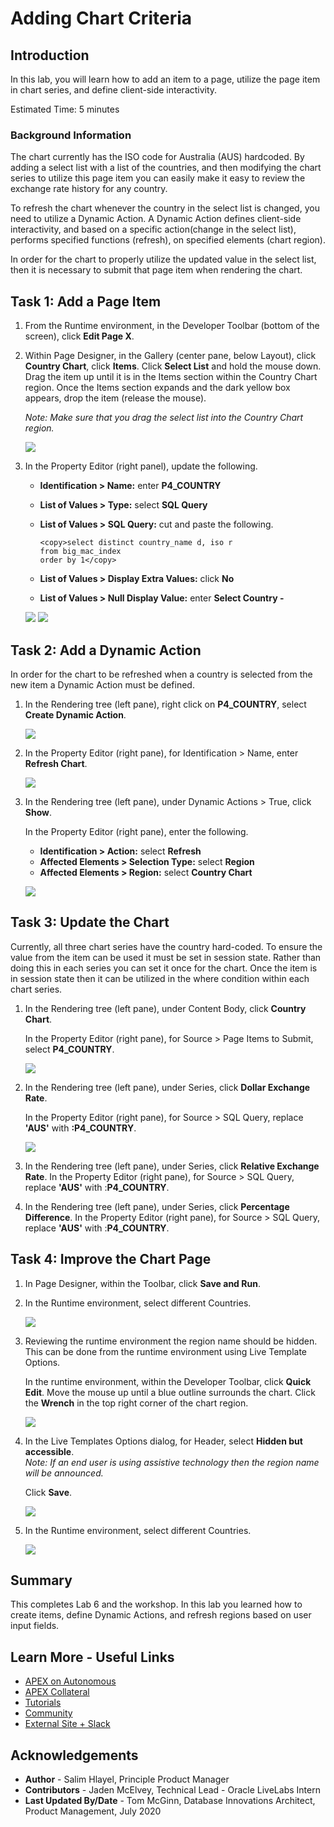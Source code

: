 # Adding Chart Criteria

## Introduction

In this lab, you will learn how to add an item to a page, utilize the page item in chart series, and define client-side interactivity.

Estimated Time: 5 minutes

### Background Information
The chart currently has the ISO code for Australia (AUS) hardcoded. By adding a select list with a list of the countries, and then modifying the chart series to utilize this page item you can easily make it easy to review the exchange rate history for any country.

To refresh the chart whenever the country in the select list is changed, you need to utilize a Dynamic Action. A Dynamic Action defines client-side interactivity, and based on a specific action(change in the select list), performs specified functions (refresh), on specified elements (chart region).

In order for the chart to properly utilize the updated value in the select list, then it is necessary to submit that page item when rendering the chart.

## Task 1: Add a Page Item

1. From the Runtime environment, in the Developer Toolbar (bottom of the screen), click **Edit Page X**.

2. Within Page Designer, in the Gallery (center pane, below Layout), click **Country Chart**, click **Items**.
    Click **Select List** and hold the mouse down.
    Drag the item up until it is in the Items section within the Country Chart region.
    Once the Items section expands and the dark yellow box appears, drop the item (release the mouse).

    *Note: Make sure that you drag the select list into the Country Chart region.*

    ![](images/drop-item.png " ")

3. In the Property Editor (right panel), update the following.
    - **Identification > Name:** enter **P4_COUNTRY**
    - **List of Values > Type:** select **SQL Query**
    - **List of Values > SQL Query:** cut and paste the following.

      ```
      <copy>select distinct country_name d, iso r  
      from big_mac_index  
      order by 1</copy>
      ```

     - **List of Values > Display Extra Values:** click **No**
     - **List of Values > Null Display Value:** enter **Select Country -**

    ![](images/set-item.png " ")
    ![](images/set-item2.png " ")

## Task 2: Add a Dynamic Action
In order for the chart to be refreshed when a country is selected from the new item a Dynamic Action must be defined.

1. In the Rendering tree (left pane), right click on **P4_COUNTRY**, select **Create Dynamic Action**.

    ![](images/go-da.png " ")

2. In the Property Editor (right pane), for Identification > Name, enter **Refresh Chart**.

    ![](images/name-da.png " ")

3. In the Rendering tree (left pane), under Dynamic Actions > True, click **Show**.

    In the Property Editor (right pane), enter the following.

    - **Identification > Action:** select **Refresh**
    - **Affected Elements > Selection Type:** select **Region**
    - **Affected Elements > Region:** select **Country Chart**

    ![](images/set-action.png " ")

## Task 3: Update the Chart
Currently, all three chart series have the country hard-coded. To ensure the value from the item can be used it must be set in session state. Rather than doing this in each series you can set it once for the chart. Once the item is in session state then it can be utilized in the where condition within each chart series.

1. In the Rendering tree (left pane), under Content Body, click **Country Chart**.

    In the Property Editor (right pane), for Source > Page Items to Submit, select **P4\_COUNTRY**.

    ![](images/set-chart.png " ")

2. In the Rendering tree (left pane), under Series, click **Dollar Exchange Rate**.

    In the Property Editor (right pane), for Source > SQL Query, replace **'AUS'** with **:P4\_COUNTRY**.

    ![](images/set-series.png " ")

3. In the Rendering tree (left pane), under Series, click **Relative Exchange Rate**.
    In the Property Editor (right pane), for Source > SQL Query, replace **'AUS'** with :**P4\_COUNTRY**.

4. In the Rendering tree (left pane), under Series, click **Percentage Difference**.
    In the Property Editor (right pane), for Source > SQL Query, replace **'AUS'** with :**P4\_COUNTRY**.

## Task 4: Improve the Chart Page

1. In Page Designer, within the Toolbar, click **Save and Run**.
2. In the Runtime environment, select different Countries.

    ![](images/runtime.png " ")

3. Reviewing the runtime environment the region name should be hidden. This can be done from the runtime environment using Live Template Options.

    In the runtime environment, within the Developer Toolbar, click **Quick Edit**.
    Move the mouse up until a blue outline surrounds the chart.
    Click the **Wrench** in the top right corner of the chart region.

    ![](images/quick-edit.png " ")

4. In the Live Templates Options dialog, for Header, select **Hidden but accessible**.  
    *Note: If an end user is using assistive technology then the region name will be announced.*

    Click **Save**.

    ![](images/live-options.png " ")

5. In the Runtime environment, select different Countries.

    ![](images/final-runtime.png " ")

## **Summary**
This completes Lab 6 and the workshop. In this lab you learned how to create items, define Dynamic Actions, and refresh regions based on user input fields.

## **Learn More** - Useful Links

- [APEX on Autonomous](https://apex.oracle.com/autonomous)
- [APEX Collateral](https://apex.oracle.com)
- [Tutorials](https://apex.oracle.com/en/learn/tutorials)
- [Community](https://apex.oracle.com/community)
- [External Site + Slack](http://apex.world)

## **Acknowledgements**

 - **Author** -  Salim Hlayel, Principle Product Manager
 - **Contributors** - Jaden McElvey, Technical Lead - Oracle LiveLabs Intern
 - **Last Updated By/Date** - Tom McGinn, Database Innovations Architect, Product Management, July 2020


